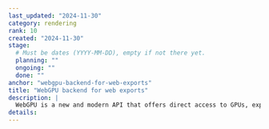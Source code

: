 ```yaml
---
last_updated: "2024-11-30"
category: rendering
rank: 10
created: "2024-11-30"
stage:
  # Must be dates (YYYY-MM-DD), empty if not there yet.
  planning: ""
  ongoing: ""
  done: ""
anchor: "webgpu-backend-for-web-exports"
title: "WebGPU backend for web exports"
description: |
  WebGPU is a new and modern API that offers direct access to GPUs, exposing features that are not otherwise available on the web. Once WebGPU is supported, it will be possible to export high-fidelity _Forward+_ and _Mobile_ projects to the Web.
details:
---
```

